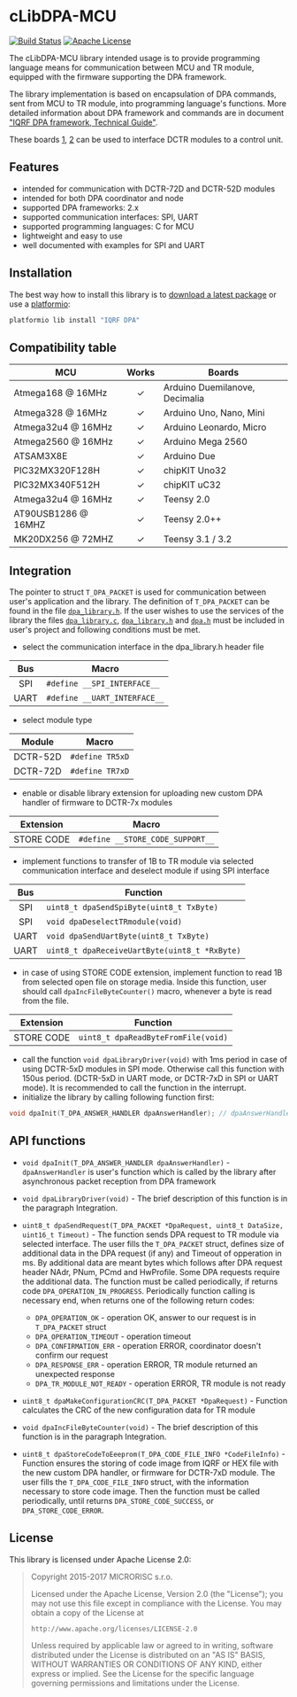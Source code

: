 # cLibDPA-MCU

[![Build Status](https://travis-ci.org/iqrfsdk/clibdpa-mcu.svg?branch=develop)](https://travis-ci.org/iqrfsdk/clibdpa-mcu)
[![Apache License](https://img.shields.io/badge/license-APACHE2-blue.svg)](https://github.com/iqrfsdk/clibdpa-mcu/blob/master/LICENSE)

The cLibDPA-MCU library intended usage is to provide programming language means for communication between MCU and TR module, equipped with the firmware supporting the DPA framework.
  
The library implementation is based on encapsulation of DPA commands, sent from MCU to TR module, into programming language's functions. More detailed information about DPA framework and commands are in document ["IQRF DPA framework, Technical Guide"](http://www.iqrf.org/support/download&kat=54&ids=481).

These boards [1](http://iqrf.org/weben/index.php?sekce=products&id=iqrf-bb-01&ot=development-tools&ot2=development-kits), [2](http://iqrf.org/weben/index.php?sekce=products&id=iqrf-bb-02&ot=development-tools&ot2=development-kits) can be used to interface DCTR modules to a control unit.

## Features

- intended for communication with DCTR-72D and DCTR-52D modules
- intended for both DPA coordinator and node
- supported DPA frameworks: 2.x
- supported communication interfaces: SPI, UART
- supported programming languages: C for MCU
- lightweight and easy to use
- well documented with examples for SPI and UART

## Installation

The best way how to install this library is to [download a latest package](https://github.com/iqrfsdk/clibdpa-mcu/releases) or use a [platformio](http://platformio.org/lib/show/1169/IQRF%20DPA):

```bash
platformio lib install "IQRF DPA"
```

## Compatibility table

|         MCU         |  Works |            Boards              |
| ------------------- | :----: | ------------------------------ |
| Atmega168 @ 16MHz   |    ✓   | Arduino Duemilanove, Decimalia |
| Atmega328 @ 16MHz   |    ✓   | Arduino Uno, Nano, Mini        |
| Atmega32u4 @ 16MHz  |    ✓   | Arduino Leonardo, Micro        |
| Atmega2560 @ 16MHz  |    ✓   | Arduino Mega 2560              |
| ATSAM3X8E           |    ✓   | Arduino Due                    |
| PIC32MX320F128H     |    ✓   | chipKIT Uno32                  |
| PIC32MX340F512H     |    ✓   | chipKIT uC32                   |
| Atmega32u4 @ 16MHz  |    ✓   | Teensy 2.0                     |
| AT90USB1286 @ 16MHZ |    ✓   | Teensy 2.0++                   |
| MK20DX256 @ 72MHZ   |    ✓   | Teensy 3.1 / 3.2               |

## Integration

The pointer to struct ```T_DPA_PACKET``` is used for communication between user's application and the library. The definition of ```T_DPA_PACKET``` can be found in the file [```dpa_library.h```](https://github.com/iqrfsdk/clibdpa-mcu/blob/develop/src/dpa_library.h). If the user wishes to use the services of the library the files [```dpa_library.c```](https://github.com/iqrfsdk/clibdpa-mcu/blob/develop/src/dpa_library.c), [```dpa_library.h```](https://github.com/iqrfsdk/clibdpa-mcu/blob/develop/src/dpa_library.h) and [```dpa.h```](https://github.com/iqrfsdk/clibdpa-mcu/blob/develop/src/DPA.h) must be included in user's project and following conditions must be met.

- select the communication interface in the dpa_library.h header file

| Bus  |              Macro               |
| :--: | -------------------------------- |
| SPI  | ```#define __SPI_INTERFACE__```  |
| UART | ```#define __UART_INTERFACE__``` |

- select module type

|  Module  |        Macro       |
| :------: | ------------------ |
| DCTR-52D | ```#define TR5xD```|
| DCTR-72D | ```#define TR7xD```|

- enable or disable library extension for uploading new custom DPA handler of firmware to DCTR-7x modules

|  Extension  |               Macro                 |
| :---------: | ----------------------------------- |
|  STORE CODE | ```#define __STORE_CODE_SUPPORT__```|

- implement functions to transfer of 1B to TR module via selected communication interface and deselect module if using SPI interface

| Bus  |                      Function                     |
| :--: | ------------------------------------------------- |
| SPI  | ```uint8_t dpaSendSpiByte(uint8_t TxByte)```      |
| SPI  | ```void dpaDeselectTRmodule(void)```              |
| UART | ```void dpaSendUartByte(uint8_t TxByte)```        |
| UART | ```uint8_t dpaReceiveUartByte(uint8_t *RxByte)``` |	

- in case of using STORE CODE extension, implement function to read 1B from selected open file on storage media. Inside this function, user should call ```dpaIncFileByteCounter()``` macro, whenever a byte is read from the file.

|  Extension  |               Function                 |
| :---------: | -------------------------------------- |
|  STORE CODE | ```uint8_t dpaReadByteFromFile(void)```|

- call the function ```void dpaLibraryDriver(void)``` with 1ms period in case of using DCTR-5xD modules in SPI mode. Otherwise call this function with 150us period. (DCTR-5xD in UART mode, or DCTR-7xD in SPI or UART mode). It is recommended to call the function in the interrupt.
- initialize the library by calling following function first:
```c
void dpaInit(T_DPA_ANSWER_HANDLER dpaAnswerHandler); // dpaAnswerHandler is user's function which is called by the library after asynchronous packet reception from DPA framework
```

## API functions
- ```void dpaInit(T_DPA_ANSWER_HANDLER dpaAnswerHandler)``` - ```dpaAnswerHandler``` is user's function which is called by the library after asynchronous packet reception from DPA framework
- ```void dpaLibraryDriver(void)``` - The brief description of this function is in the paragraph Integration.
- ```uint8_t dpaSendRequest(T_DPA_PACKET *DpaRequest, uint8_t DataSize, uint16_t Timeout)``` - The function sends DPA request to TR module via selected interface. The user fills the ```T_DPA_PACKET``` struct, defines size of additional data in the DPA request (if any) and Timeout of opperation in ms. By additional data are meant bytes which follows after DPA request header NAdr, PNum, PCmd and HwProfile. Some DPA requests require the additional data. The function must be called periodically, if returns code ```DPA_OPERATION_IN_PROGRESS```. Periodically function calling is necessary end, when returns one of the following return codes:
    - ```DPA_OPERATION_OK``` - operation OK, answer to our request is in ```T_DPA_PACKET``` struct
    - ```DPA_OPERATION_TIMEOUT```  - operation timeout
    - ```DPA_CONFIRMATION_ERR```  - operation ERROR, coordinator doesn't confirm our request
    - ```DPA_RESPONSE_ERR```  - operation ERROR, TR module returned an unexpected response
    - ```DPA_TR_MODULE_NOT_READY```  - operation ERROR, TR module is not ready    

- ```uint8_t dpaMakeConfigurationCRC(T_DPA_PACKET *DpaRequest)``` - Function calculates the CRC of the new configuration data for TR module
- ```void dpaIncFileByteCounter(void)``` - The brief description of this function is in the paragraph Integration.
- ```uint8_t dpaStoreCodeToEeeprom(T_DPA_CODE_FILE_INFO *CodeFileInfo)``` - Function ensures the storing of code image from IQRF or HEX file with the new custom DPA handler, or firmware for DCTR-7xD module. The user fills the ```T_DPA_CODE_FILE_INFO``` struct, with the information necessary to store code image. Then the function must be called periodically, until returns ```DPA_STORE_CODE_SUCCESS```, or ```DPA_STORE_CODE_ERROR```. 

## License
This library is licensed under Apache License 2.0:

 > Copyright 2015-2017 MICRORISC s.r.o.
 > 
 > Licensed under the Apache License, Version 2.0 (the "License");
 > you may not use this file except in compliance with the License.
 > You may obtain a copy of the License at
 > 
 >     http://www.apache.org/licenses/LICENSE-2.0
 > 
 > Unless required by applicable law or agreed to in writing, software
 > distributed under the License is distributed on an "AS IS" BASIS,
 > WITHOUT WARRANTIES OR CONDITIONS OF ANY KIND, either express or implied.
 > See the License for the specific language governing permissions and
 > limitations under the License.
